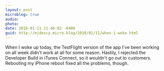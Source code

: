 ```yaml
---
layout: post
microblog: true
audio: 
photo: 
date: 2018-01-11 11:46:02 -0400
guid: http://mjdescy.micro.blog/2018/01/11/when-i-woke.html
---
```

When I woke up today, the TestFlight version of the app I've been working on all week didn't work at all for some reason. Hastily, I rejected the Developer Build in iTunes Connect, so it wouldn't go out to customers. Rebooting my iPhone reboot fixed all the problems, though.
